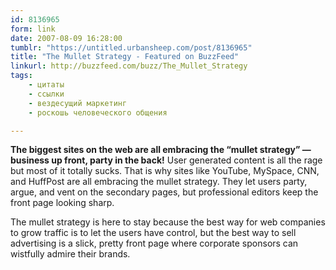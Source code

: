 ```yaml
---
id: 8136965
form: link
date: 2007-08-09 16:28:00
tumblr: "https://untitled.urbansheep.com/post/8136965"
title: "The Mullet Strategy - Featured on BuzzFeed"
linkurl: http://buzzfeed.com/buzz/The_Mullet_Strategy
tags:
    - цитаты
    - ссылки
    - вездесущий маркетинг
    - роскошь человеческого общения

---
```

<p><strong>The biggest sites on the web are all embracing the &ldquo;mullet strategy&rdquo; — business up front, party in the back!</strong> User generated content is all the rage but most of it totally sucks. That is why sites like YouTube, MySpace, CNN, and HuffPost are all embracing the mullet strategy. They let users party, argue, and vent on the secondary pages, but professional editors keep the front page looking sharp.</p>

<p>The mullet strategy is here to stay because the best way for web companies to grow traffic is to let the users have control, but the best way to sell advertising is a slick, pretty front page where corporate sponsors can wistfully admire their brands.</p>
